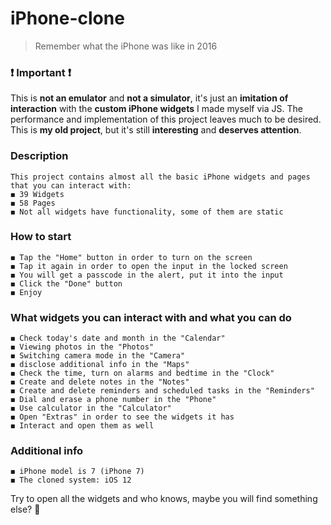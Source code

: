 # iPhone-clone

> Remember what the iPhone was like in 2016

### ❗️ Important ❗️

This is __not an emulator__ and __not a simulator__, it's just an __imitation of interaction__ with the __custom iPhone widgets__ I made myself via JS.
The performance and implementation of this project leaves much to be desired. This is __my old project__, but it's still __interesting__ and __deserves attention__.

### Description
    This project contains almost all the basic iPhone widgets and pages that you can interact with:
    ◼️ 39 Widgets
    ◼️ 58 Pages
    ◼️ Not all widgets have functionality, some of them are static
    
### How to start
    ◼️ Tap the "Home" button in order to turn on the screen
    ◼️ Tap it again in order to open the input in the locked screen
    ◼️ You will get a passcode in the alert, put it into the input
    ◼️ Click the "Done" button
    ◼️ Enjoy
    
### What widgets you can interact with and what you can do
    ◼️ Check today's date and month in the "Calendar"
    ◼️ Viewing photos in the "Photos"
    ◼️ Switching camera mode in the "Camera"
    ◼️ disclose additional info in the "Maps"
    ◼️ Check the time, turn on alarms and bedtime in the "Clock"
    ◼️ Create and delete notes in the "Notes"
    ◼️ Create and delete reminders and scheduled tasks in the "Reminders"
    ◼️ Dial and erase a phone number in the "Phone"
    ◼️ Use calculator in the "Calculator"
    ◼️ Open "Extras" in order to see the widgets it has
    ◼️ Interact and open them as well
    
### Additional info
    ◼️ iPhone model is 7 (iPhone 7)
    ◼️ The cloned system: iOS 12
    
Try to open all the widgets and who knows, maybe you will find something else? 🙂
